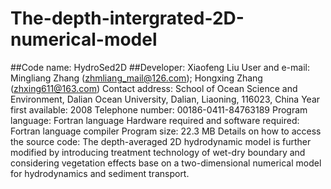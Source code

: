 # The-depth-intergrated-2D-numerical-model
##Code name: HydroSed2D
##Developer: Xiaofeng Liu
User and e-mail: Mingliang Zhang (zhmliang_mail@126.com); Hongxing Zhang (zhxing611@163.com)
Contact address: School of Ocean Science and Environment, Dalian Ocean University, Dalian, Liaoning,
116023, China
Year first available: 2008
Telephone number: 00186-0411-84763189
Program language: Fortran language
Hardware required and software required: Fortran language compiler
Program size: 22.3 MB
Details on how to access the source code: The depth-averaged 2D hydrodynamic model is further modified by introducing treatment technology of wet-dry boundary and considering vegetation effects base on a two-dimensional numerical model for hydrodynamics and sediment transport. 
